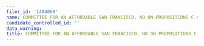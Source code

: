 ```yaml
---
filer_id: '1404060'
name: COMMITTEE FOR AN AFFORDABLE SAN FRANCISCO, NO ON PROPOSITIONS C AND D
candidate_controlled_id: ''
data_warning: 
title: COMMITTEE FOR AN AFFORDABLE SAN FRANCISCO, NO ON PROPOSITIONS C AND D
---
```

